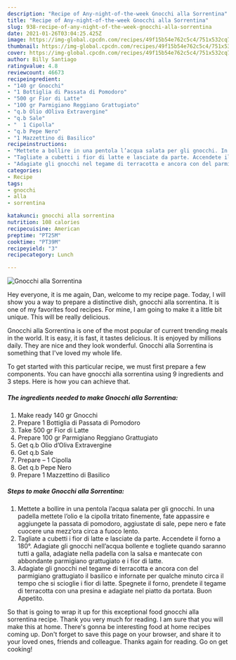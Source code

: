 ```yaml
---
description: "Recipe of Any-night-of-the-week Gnocchi alla Sorrentina"
title: "Recipe of Any-night-of-the-week Gnocchi alla Sorrentina"
slug: 938-recipe-of-any-night-of-the-week-gnocchi-alla-sorrentina
date: 2021-01-26T03:04:25.425Z
image: https://img-global.cpcdn.com/recipes/49f15b54e762c5c4/751x532cq70/gnocchi-alla-sorrentina-recipe-main-photo.jpg
thumbnail: https://img-global.cpcdn.com/recipes/49f15b54e762c5c4/751x532cq70/gnocchi-alla-sorrentina-recipe-main-photo.jpg
cover: https://img-global.cpcdn.com/recipes/49f15b54e762c5c4/751x532cq70/gnocchi-alla-sorrentina-recipe-main-photo.jpg
author: Billy Santiago
ratingvalue: 4.8
reviewcount: 46673
recipeingredient:
- "140 gr Gnocchi"
- "1 Bottiglia di Passata di Pomodoro"
- "500 gr Fior di Latte"
- "100 gr Parmigiano Reggiano Grattugiato"
- "q.b Olio dOliva Extravergine"
- "q.b Sale"
- "  1 Cipolla"
- "q.b Pepe Nero"
- "1 Mazzettino di Basilico"
recipeinstructions:
- "Mettete a bollire in una pentola l’acqua salata per gli gnocchi. In una padella mettete l’olio e la cipolla tritato finemente, fate appassire e aggiungete la passata di pomodoro, aggiustate di sale, pepe nero e fate cuocere una mezz’ora circa a fuoco lento."
- "Tagliate a cubetti i fior di latte e lasciate da parte. Accendete il forno a 180°. Adagiate gli gnocchi nell’acqua bollente e togliete quando saranno tutti a galla, adagiate nella padella con la salsa e mantecate con abbondante parmigiano grattugiato e i fior di latte."
- "Adagiate gli gnocchi nel tegame di terracotta e ancora con del parmigiano grattugiato il basilico e infornate per qualche minuto circa il tempo che si scioglie i fior di latte. Spegnete il forno, prendete il tegame di terracotta con una presina e adagiate nel piatto da portata. Buon Appetito."
categories:
- Recipe
tags:
- gnocchi
- alla
- sorrentina

katakunci: gnocchi alla sorrentina 
nutrition: 108 calories
recipecuisine: American
preptime: "PT25M"
cooktime: "PT39M"
recipeyield: "3"
recipecategory: Lunch

---
```



![Gnocchi alla Sorrentina](https://img-global.cpcdn.com/recipes/49f15b54e762c5c4/751x532cq70/gnocchi-alla-sorrentina-recipe-main-photo.jpg)

Hey everyone, it is me again, Dan, welcome to my recipe page. Today, I will show you a way to prepare a distinctive dish, gnocchi alla sorrentina. It is one of my favorites food recipes. For mine, I am going to make it a little bit unique. This will be really delicious.

Gnocchi alla Sorrentina is one of the most popular of current trending meals in the world. It is easy, it is fast, it tastes delicious. It is enjoyed by millions daily. They are nice and they look wonderful. Gnocchi alla Sorrentina is something that I've loved my whole life.




To get started with this particular recipe, we must first prepare a few components. You can have gnocchi alla sorrentina using 9 ingredients and 3 steps. Here is how you can achieve that.

<!--inarticleads1-->

##### The ingredients needed to make Gnocchi alla Sorrentina:

1. Make ready 140 gr Gnocchi
1. Prepare 1 Bottiglia di Passata di Pomodoro
1. Take 500 gr Fior di Latte
1. Prepare 100 gr Parmigiano Reggiano Grattugiato
1. Get q.b Olio d’Oliva Extravergine
1. Get q.b Sale
1. Prepare  – 1 Cipolla
1. Get q.b Pepe Nero
1. Prepare 1 Mazzettino di Basilico




<!--inarticleads2-->

##### Steps to make Gnocchi alla Sorrentina:

1. Mettete a bollire in una pentola l’acqua salata per gli gnocchi. In una padella mettete l’olio e la cipolla tritato finemente, fate appassire e aggiungete la passata di pomodoro, aggiustate di sale, pepe nero e fate cuocere una mezz’ora circa a fuoco lento.
1. Tagliate a cubetti i fior di latte e lasciate da parte. Accendete il forno a 180°. Adagiate gli gnocchi nell’acqua bollente e togliete quando saranno tutti a galla, adagiate nella padella con la salsa e mantecate con abbondante parmigiano grattugiato e i fior di latte.
1. Adagiate gli gnocchi nel tegame di terracotta e ancora con del parmigiano grattugiato il basilico e infornate per qualche minuto circa il tempo che si scioglie i fior di latte. Spegnete il forno, prendete il tegame di terracotta con una presina e adagiate nel piatto da portata. Buon Appetito.




So that is going to wrap it up for this exceptional food gnocchi alla sorrentina recipe. Thank you very much for reading. I am sure that you will make this at home. There's gonna be interesting food at home recipes coming up. Don't forget to save this page on your browser, and share it to your loved ones, friends and colleague. Thanks again for reading. Go on get cooking!

